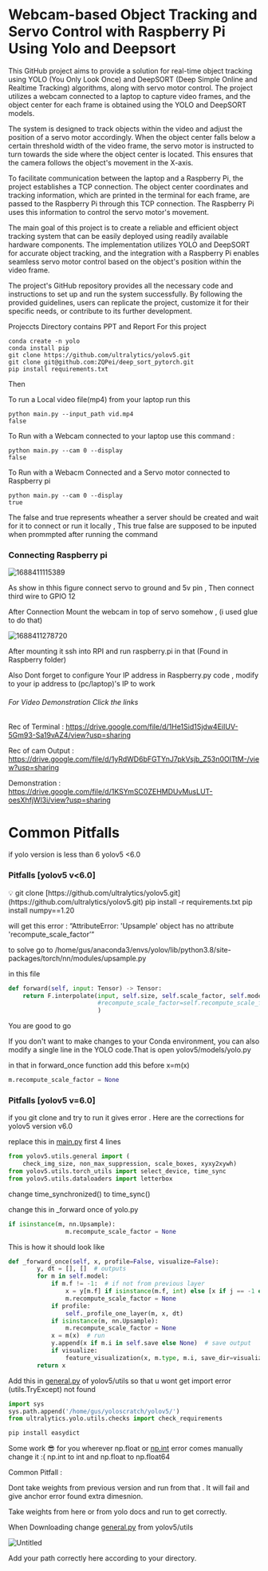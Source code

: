 # Webcam-based Object Tracking and Servo Control with Raspberry Pi Using Yolo and Deepsort

This GitHub project aims to provide a solution for real-time object tracking using YOLO (You Only Look Once) and DeepSORT (Deep Simple Online and Realtime Tracking) algorithms, along with servo motor control. The project utilizes a webcam connected to a laptop to capture video frames, and the object center for each frame is obtained using the YOLO and DeepSORT models.

The system is designed to track objects within the video and adjust the position of a servo motor accordingly. When the object center falls below a certain threshold width of the video frame, the servo motor is instructed to turn towards the side where the object center is located. This ensures that the camera follows the object's movement in the X-axis.

To facilitate communication between the laptop and a Raspberry Pi, the project establishes a TCP connection. The object center coordinates and tracking information, which are printed in the terminal for each frame, are passed to the Raspberry Pi through this TCP connection. The Raspberry Pi uses this information to control the servo motor's movement.

The main goal of this project is to create a reliable and efficient object tracking system that can be easily deployed using readily available hardware components. The implementation utilizes YOLO and DeepSORT for accurate object tracking, and the integration with a Raspberry Pi enables seamless servo motor control based on the object's position within the video frame.

The project's GitHub repository provides all the necessary code and instructions to set up and run the system successfully. By following the provided guidelines, users can replicate the project, customize it for their specific needs, or contribute to its further development.

Projeccts Directory contains PPT and Report For this project

```
conda create -n yolo 
conda install pip
git clone https://github.com/ultralytics/yolov5.git
git clone git@github.com:ZQPei/deep_sort_pytorch.git
pip install requirements.txt
```



Then

To run a Local video file(mp4) from your laptop run this

```
python main.py --input_path vid.mp4 
false
```

To Run with a Webcam connected to your laptop use this command :

```
python main.py --cam 0 --display
false
```

To Run with a Webacm Connected and a Servo motor connected to Raspberry pi

```
python main.py --cam 0 --display
true  
```

The false and true represents wheather a server should be created and wait for it to connect or run it locally , This true false are supposed to be inputed when prommpted after running the command

### Connecting Raspberry pi

![1688411115389](image/diag.png)

As show in thhis figure connect servo to ground and 5v pin , Then connect third wire to GPIO 12

After Connection Mount the webcam in top of servo somehow , (i used glue to do that)

![1688411278720](image/diag2.jpg)

After mounting it ssh into RPI and run raspberry.pi in that (Found in Raspberry folder)

Also Dont forget to configure Your IP address in Raspberry.py code , modify to your  ip address to (pc/laptop)'s IP to work

###### For Video Demonstration Click the links

Rec of Terminal : https://drive.google.com/file/d/1He1Sid1Sjdw4EiIUV-5Gm93-Sa19vAZ4/view?usp=sharing

Rec of cam Output : https://drive.google.com/file/d/1yRdWD6bFGTYnJ7pkVsjb_Z53n0OITtM-/view?usp=sharing

Demonstration : https://drive.google.com/file/d/1KSYmSC0ZEHMDUvMusLUT-oesXhfjWl3i/view?usp=sharing

# Common Pitfalls

if yolo version is less than 6 yolov5 <6.0

### Pitfalls [yolov5 v<6.0]

<aside>
💡 git clone [https://github.com/ultralytics/yolov5.git](https://github.com/ultralytics/yolov5.git)
pip install -r requirements.txt
pip install numpy==1.20

will get this error : “AttributeError: 'Upsample' object has no attribute 'recompute_scale_factor’”

to solve go to
/home/gus/anaconda3/envs/yolov/lib/python3.8/site-packages/torch/nn/modules/upsample.py

in this file

</aside>

```python
def forward(self, input: Tensor) -> Tensor:
    return F.interpolate(input, self.size, self.scale_factor, self.mode, self.align_corners,
                         #recompute_scale_factor=self.recompute_scale_factor
                         )
```

You are good to go

If you don't want to make changes to your Conda environment, you can also modify a single line in the YOLO code.That is open yolov5/models/yolo.py

in that in forward_once function add this before x=m(x)

```python
m.recompute_scale_factor = None
```

### Pitfalls [yolov5 v=6.0]

if you git clone and try to run it gives error . Here are the corrections for yolov5 version v6.0

replace this in [main.py](http://main.py) first 4 lines

```python
from yolov5.utils.general import (
    check_img_size, non_max_suppression, scale_boxes, xyxy2xywh)
from yolov5.utils.torch_utils import select_device, time_sync
from yolov5.utils.dataloaders import letterbox
```

change time_synchronized() to time_sync()

change this in _forward once of yolo.py

```python
if isinstance(m, nn.Upsample):
                m.recompute_scale_factor = None
```

This is how it should look like

```python
def _forward_once(self, x, profile=False, visualize=False):
        y, dt = [], []  # outputs
        for m in self.model:
            if m.f != -1:  # if not from previous layer
                x = y[m.f] if isinstance(m.f, int) else [x if j == -1 else y[j] for j in m.f]  # from earlier layers
                m.recompute_scale_factor = None
            if profile:
                self._profile_one_layer(m, x, dt)
            if isinstance(m, nn.Upsample):
                m.recompute_scale_factor = None  
            x = m(x)  # run
            y.append(x if m.i in self.save else None)  # save output
            if visualize:
                feature_visualization(x, m.type, m.i, save_dir=visualize)
        return x
```

Add this in [general.py](http://general.py) of yolov5/utils  so that u wont get import error (utils.TryExcept) not found

```python
import sys
sys.path.append('/home/gus/yoloscratch/yolov5/')
from ultralytics.yolo.utils.checks import check_requirements
```

```python
pip install easydict
```

Some work 😎 for you wherever np.float or [np.int](http://np.int) error comes manually change it :( np.int to int and np.float to np.float64

Common Pitfall :

Dont take weights from previous version and run from that . It will fail and give anchor error found extra  dimesnion.

Take weights from here or from yolo docs and run to get correctly.

When Downloading change [general.py](http://general.py) from yolov5/utils

![Untitled](image/Untitled.png)

Add your path correctly here according to your directory.
